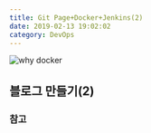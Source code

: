 ```yaml
---
title: Git Page+Docker+Jenkins(2)
date: 2019-02-13 19:02:02
category: DevOps
---
```

![why docker](https://www.docker.com/sites/default/files/d8/2018-11/docker-containerized-and-vm-transparent-bg.png)

## 블로그 만들기(2)

### 참고
